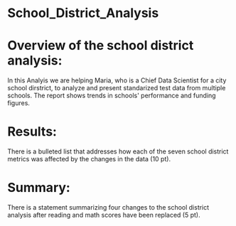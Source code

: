 # School_District_Analysis

# Overview of the school district analysis:

In this Analyis we are helping Maria, who is a Chief Data Scientist for a city school dirstrict, to analyze and present standarized test data from multiple schools. The report shows trends in schools' performance and funding figures. 

# Results:

There is a bulleted list that addresses how each of the seven school district metrics was affected by the changes in the data (10 pt).

# Summary:

There is a statement summarizing four changes to the school district analysis after reading and math scores have been replaced (5 pt).
